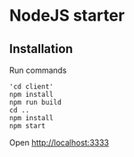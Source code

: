 # NodeJS starter

## Installation

Run commands

```
'cd client'
npm install
npm run build
cd ..
npm install
npm start
```

Open [http://localhost:3333](http://localhost:3333)
